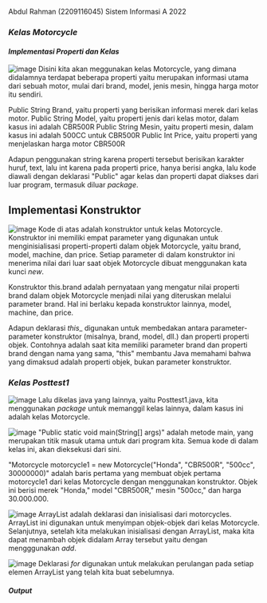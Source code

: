 Abdul Rahman (2209116045) Sistem Informasi A 2022

### *Kelas Motorcycle*
#### *Implementasi Properti dan Kelas*
![image](https://github.com/Udinkosd/pbo-post-test-1/assets/126738691/42666b96-4f7b-4843-a0cf-0f3117f433a3)
Disini kita akan meggunakan kelas Motorcycle, yang dimana didalamnya terdapat beberapa properti yaitu merupakan informasi utama
dari sebuah motor, mulai dari brand, model, jenis mesin, hingga harga motor itu sendiri.

Public String Brand, yaitu properti yang berisikan informasi merek dari kelas motor.
Public String Model, yaitu properti jenis dari kelas motor, dalam kasus ini adalah CBR500R
Public String Mesin, yaitu properti mesin, dalam kasus ini adalah 500CC untuk CBR500R
Public Int Price, yaitu properti yang menjelaskan harga motor CBR500R

Adapun penggunakan string karena properti tersebut berisikan karakter huruf, text, lalu int karena pada properti price, hanya berisi
angka, lalu kode diawali dengan deklarasi "Public" agar kelas dan properti dapat diakses dari luar program, termasuk diluar _package_.

## **Implementasi Konstruktor**
![image](https://github.com/Udinkosd/pbo-post-test-1/assets/126738691/a85ed58a-1041-48a7-aa1e-8a32d158ae2b)
Kode di atas adalah konstruktor untuk kelas Motorcycle. Konstruktor ini memiliki empat parameter yang digunakan untuk menginisialisasi
properti-properti dalam objek Motorcycle, yaitu brand, model, machine, dan price. Setiap parameter di dalam konstruktor ini menerima
nilai dari luar saat objek Motorcycle dibuat menggunakan kata kunci _new_.

Konstruktor this.brand adalah pernyataan yang mengatur nilai properti brand dalam objek Motorcycle menjadi nilai yang diteruskan melalui
parameter brand. Hal ini berlaku kepada konstruktor lainnya, model, machine, dan price.

Adapun deklarasi _this__ digunakan untuk membedakan antara parameter-parameter konstruktor (misalnya, brand, model, dll.) dan properti
properti objek. Contohnya adalah saat kita memiliki parameter brand dan properti brand dengan nama yang sama, "this" membantu Java
memahami bahwa yang dimaksud adalah properti objek, bukan parameter konstruktor.

### *Kelas Posttest1*
![image](https://github.com/Udinkosd/pbo-post-test-1/assets/126738691/49412485-2cf2-4193-b129-320c53775410)
Lalu dikelas java yang lainnya, yaitu Posttest1.java, kita menggunakan _package_ untuk memanggil kelas lainnya, dalam kasus ini adalah 
kelas Motorcycle.

![image](https://github.com/Udinkosd/pbo-post-test-1/assets/126738691/3153cca4-fbce-43f1-aa23-a99cfe77baaf)
"Public static void main(String[] args)" adalah metode main, yang merupakan titik masuk utama untuk dari program kita. Semua kode di
dalam kelas ini, akan dieksekusi dari sini.

"Motorcycle motorcycle1 = new Motorcycle("Honda", "CBR500R", "500cc", 30000000)" adalah baris pertama yang membuat objek pertama
motorcycle1 dari kelas Motorcycle dengan menggunakan konstruktor. Objek ini berisi merek "Honda," model "CBR500R," mesin "500cc," dan
harga 30.000.000.

![image](https://github.com/Udinkosd/pbo-post-test-1/assets/126738691/98ca2729-82f3-4214-955e-677aa7f1785c)
ArrayList adalah deklarasi dan inisialisasi dari motorcycles. ArrayList ini digunakan untuk menyimpan objek-objek dari kelas Motorcycle.
Selanjutnya, setelah kita melakukan inisialisasi dengan ArrayList, maka kita dapat menambah objek didalam Array tersebut yaitu dengan
mengggunakan _add_. 

![image](https://github.com/Udinkosd/pbo-post-test-1/assets/126738691/0ba5ebfe-20cc-4a29-b2d0-2bcfb854b4ec)
Deklarasi _for_ digunakan untuk melakukan perulangan pada setiap elemen ArrayList yang telah kita buat sebelumnya.

#### *Output*
